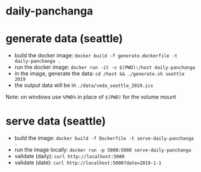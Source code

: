 # daily-panchanga

# generate data (seattle)

- build the docker image: `docker build -f generate.dockerfile -t daily-panchanga .`
- run the docker image: `docker run -it -v $(PWD):/host daily-panchanga`
- in the image, generate the data: `cd /host && ./generate.sh seattle 2019`
- the output data will be in `./data/veda_seattle_2019.ics`

Note: on windows use `%PWD%` in place of `$(PWD)` for the volume mount

# serve data (seattle)

- build the image: `docker build -f Dockerfile -t serve-daily-panchanga .`
- run the image locally: `docker run -p 5000:5000 serve-daily-panchanga`
- validate (daily): `curl http://localhost:5000`
- validate (date): `curl http://localhost:5000?date=2019-1-1`
